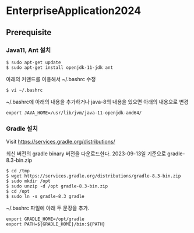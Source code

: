 # EnterpriseApplication2024

## Prerequisite

### Java11, Ant 설치

```
$ sudo apt-get update
$ sudo apt-get install openjdk-11-jdk ant
```

아래의 커맨드를 이용해서 ~/.bashrc 수정
```
$ vi ~/.bashrc
```

~/.bashrc에 아래의 내용을 추가하거나 java-8의 내용을 있으면 아래의 내용으로 변경

```
export JAVA_HOME=/usr/lib/jvm/java-11-openjdk-amd64/
```

### Gradle 설치

Visit https://services.gradle.org/distributions/

최신 버전의 gradle binary 버전을 다운로드한다.
2023-09-13일 기준으로 gradle-8.3-bin.zip

```
$ cd /tmp
$ wget https://services.gradle.org/distributions/gradle-8.3-bin.zip
$ sudo mkdir /opt
$ sudo unzip -d /opt gradle-8.3-bin.zip
$ cd /opt
$ sudo ln -s gradle-8.3 gradle
```

~/.bashrc 파일에 아래 두 문장을 추가.
```
export GRADLE_HOME=/opt/gradle
export PATH=${GRADLE_HOME}/bin:${PATH}
```
